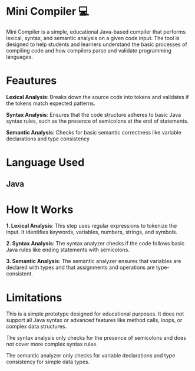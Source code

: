 # Mini Compiler 💻
Mini Compiler is a simple, educational Java-based compiler that performs lexical, syntax, and semantic analysis on a given code input. The tool is designed to help students and learners understand the basic processes of compiling code and how compilers parse and validate programming languages.

# Feautures
**Lexical Analysis**: Breaks down the source code into tokens and validates if the tokens match expected patterns.

**Syntax Analysis**: Ensures that the code structure adheres to basic Java syntax rules, such as the presence of semicolons at the end of statements.

**Semantic Analysis**: Checks for basic semantic correctness like variable declarations and type consistency

# Language Used
## Java

# How It Works
**1. Lexical Analysis**: This step uses regular expressions to tokenize the input. It identifies keywords, variables, numbers, strings, and symbols.

**2. Syntax Analysis**: The syntax analyzer checks if the code follows basic Java rules like ending statements with semicolons.

**3. Semantic Analysis**: The semantic analyzer ensures that variables are declared with types and that assignments and operations are type-consistent.

# Limitations
This is a simple prototype designed for educational purposes. It does not support all Java syntax or advanced features like method calls, loops, or complex data structures.

The syntax analysis only checks for the presence of semicolons and does not cover more complex syntax rules.

The semantic analyzer only checks for variable declarations and type consistency for simple data types.

